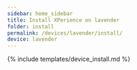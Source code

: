 ```yaml
---
sidebar: home_sidebar
title: Install XPerience on lavender
folder: install
permalink: /devices/lavender/install/
device: lavender
---
```

{% include templates/device_install.md %}
